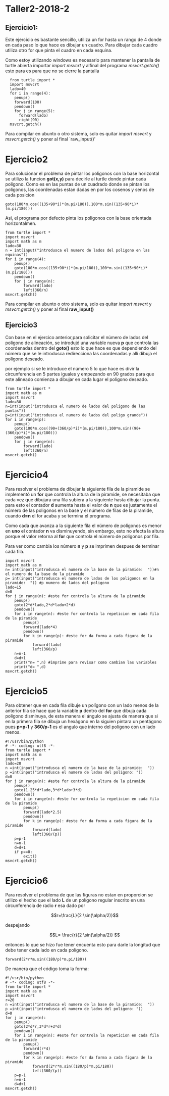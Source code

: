 # Taller2-2018-2

## Ejercicio1:
Este ejercicio es bastante sencillo, utiliza un for hasta un rango de 4 donde en cada paso lo que hace es dibujar un cuadro.
Para dibujar cada cuadro utiliza otro for que pinta el cuadro en cada esquina.

Como estoy utilizando windows es necesario para mantener la pantalla de turtle abierta importar  *import msvcrt* y alfinal del programa  *msvcrt.getch()* esto para es para que no se cierre la pantalla 

~~~ 
  from turtle import *
  import msvcrt
  lado=40
  for i in range(4):
    penup()
    forward(100)
    pendown()
    for j in range(5):
      forward(lado)
      right(90)
  msvcrt.getch()
  ~~~
  Para compilar en ubunto o otro sistema, solo es quitar  *import msvcrt* y *msvcrt.getch()* y poner al final ´raw_input()'
  
  # Ejercicio2
Para solucionar el problema de pintar los poligonos con la base horizontal se utilizo la funcion **got(x,y)** para decirle al turtle donde pintar cada poligono. Como es en las puntas de un cuadrado donde se pintan los poligonos, las coordenadas estan dadas en por los cosenos y senos de cada posicion
~~~ 
goto(100*m.cos((135+90*i)*(m.pi/180)),100*m.sin((135+90*i)*(m.pi/180)))
~~~
Asi, el programa por defecto pinta los poligonos con la base orientada horizontalmen.
~~~
from turtle import *
import msvcrt
import math as m
lado=30
n = int(input("introdusca el numero de lados del poligono en las equinas"))
for i in range(4):
	penup()
	goto(100*m.cos((135+90*i)*(m.pi/180)),100*m.sin((135+90*i)*(m.pi/180)))
	pendown()
	for j in range(n):
		forward(lado)
		left(360/n)
msvcrt.getch() 
~~~

Para compilar en ubunto o otro sistema, solo es quitar  *import msvcrt* y *msvcrt.getch()* y poner al final **raw_input()**
## Ejercicio3
Con base en el ejercico anterior,para solicitar el número de lados del poligono de alineación, se introdujó una variable nueva **p**
que controla las coordenadas dentro del **goto()** esto lo que hace es que dependiendo del número que se le introdusca redirecciona las coordenadas y allí dibuja el poligono deseado. 

por ejemplo si se le introduce el número 5 lo que hace es divir la circunferencia en 5 partes iguales y empezando en 90 grados para que este alineado comienza a dibujar en cada lugar el poligono deseado.

~~~
from turtle import *
import math as m
import msvcrt
lado=30
n=int(input("introdusca el numero de lados del poligono de las puntas"))
p=int(input("introdusca el numero de lados del poligo grande"))
for i in range(p):
	penup()
	goto(100*m.cos((90+(360/p)*i)*(m.pi/180)),100*m.sin((90+(360/p)*i)*(m.pi/180)))
	pendown()
	for j in range(n):
		forward(lado)
		left(360/n)
msvcrt.getch()
~~~
# Ejercicio4
Para resolver el problema de dibujar la siguiente fila de la piramide se implementó un **for** que controla la altura de la piramide, se necesitaba que cada vez que dibujara una fila subiera a la siguiente hasta dibujar la punta. para esto el contador **d** aumenta hasta el valor de **n** que es justamente el número de las poligonos en la base y el número de filas de la piramide, cuando **d=n** el for acaba y se termina el programa.

Como cada que avanza a la siguiente fila el número de polígonos es menor en **uno** el contador **n** va disminuyendo, sin embargo, esto no afecta la altura porque el valor retorna al **for** que controla el número de poligonos por fila.

Para ver como cambia los número **n** y **p** se imprimen despues de terminar cada fila. 
~~~
import msvcrt
import math as m
n= int(input("introdusca el numero de la base de la piramide:  "))#n el numero de la base de la piramide
p= int(input("introdusca el numero de lados de los poligonos en la piramide:  ")) #p numero de lados del poligono
lado=15
d=0            
for j in range(n): #este for controla la altura de la piramide
	penup()
	goto(2*d*lado,2*d*lado+2*d)
	pendown()
	for i in range(n): #este for controla la repeticion en cada fila de la piramide
		penup()
		forward(lado*4)
		pendown()
		for k in range(p): #este for da forma a cada figura de la piramide
			forward(lado)
			left(360/p)            
	n=n-1
	d=d+1
	print("n= ",n) #imprime para revisar como cambian las variables 
	print("d= ",d)
msvcrt.getch()
~~~
# Ejercicio5
Para obtener que en cada fila dibuje un polígono con un lado menos de la anterior fila se hace que la variable  **p** dentro del **for** 
que dibuja cada poligono disminuya, de esta manera el ángulo se ajusta de manera que si en la primera fila se dibuja un hexágono en la siguien pintara un pentágono   pues **p=p-1** y **360/p-1** es el angulo que interno del polígono con un lado menos.

~~~
#!/usr/bin/python
# -*- coding: utf8 -*-
from turtle import *
import math as m
import msvcrt
lado=20
n =int(input("introdusca el numero de la base de la piramide:  ")) 
p =int(input("introdusca el numero de lados del poligono: ")) 
d=0
for j in range(n): #este for controla la altura de la piramide
	penup()
	goto(1.25*d*lado,3*d*lado+3*d)
	pendown()
	for i in range(n): #este for controla la repeticion en cada fila de la piramide
		penup()
		forward(lado*2.5)
		pendown()
		for k in range(p): #este for da forma a cada figura de la piramide
			forward(lado)
			left(360/(p))      
	p=p-1   
	n=n-1
	d=d+1
	if p==0:
		exit()
msvcrt.getch()
~~~
# Ejercicio6

Para resolver el problema de que las figuras no estan en proporcion se utilizo el hecho que el lado **L** de un polígono regular inscrito en una circunferencia de radio **r** esa dado por

$$r=\frac{L}{2 \sin(\alpha/2)}$$

despejando

$$L= \frac{r}{2 \sin(\alpha/2)} $$

entonces lo que se hizo fue tener encuenta esto para darle la longitud que debe tener cada lado en cada polígono. 

~~~
forward(2*r*m.sin((180/p)*m.pi/180))
~~~

De manera que el código toma la forma:

~~~~
#!/usr/bin/python
# -*- coding: utf8 -*-
from turtle import *
import math as m
import msvcrt
r=20
n =int(input("introdusca el numero de la base de la piramide:  ")) 
p =int(input("introdusca el numero de lados del poligono: ")) 
d=0
for j in range(n): 
	penup()
	goto(2*d*r,3*d*r+3*d)
	pendown()
	for i in range(n): #este for controla la repeticion en cada fila de la piramide
		penup()
		forward(r*4)
		pendown()
		for k in range(p): #este for da forma a cada figura de la piramide
			forward(2*r*m.sin((180/p)*m.pi/180))
			left(360/(p))      
	p=p-1   
	n=n-1
	d=d+1
msvcrt.getch()
~~~~

